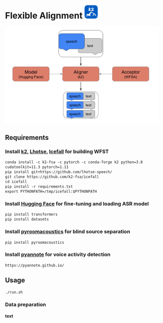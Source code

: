 # Flexible Alignment <img src="https://raw.githubusercontent.com/k2-fsa/k2/master/docs/source/_static/logo.png" width=44>

<div align="center">
  <img src="https://github.com/DongjiGao/flexible_alignment/blob/master/figures/model.png" width=800>
</div>

## Requirements
### Install [k2](https://k2-fsa.github.io/k2/), [Lhotse](https://github.com/lhotse-speech/lhotse), [Icefall](https://github.com/k2-fsa/icefall) for building WFST
```
conda install -c k2-fsa -c pytorch -c conda-forge k2 python=3.8 cudatoolkit=11.3 pytorch=1.11
pip install git+https://github.com/lhotse-speech/
git clone https://github.com/k2-fsa/icefall
cd icefall
pip install -r requirements.txt
export PYTHONPATH=/tmp/icefall:$PYTHONPATH
```
### Install [Hugging Face](https://huggingface.co/) for fine-tuning and loading ASR model
```
pip install transformers
pip install datasets
```
### Install [pyroomacoustics](https://github.com/LCAV/pyroomacoustics) for blind source separation
```
pip install pyroomacoustics
```
### Install [pyannote](https://pyannote.github.io/) for voice activity detection
```
https://pyannote.github.io/
```
## Usage
```
./run.sh
```
### Data preparation
#### text
